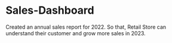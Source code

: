 # Sales-Dashboard

Created an annual sales report for 2022. So that, Retail Store can understand their customer and grow more sales in 2023.
